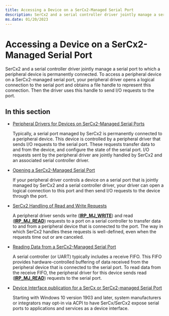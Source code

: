 ```yaml
---
title: Accessing a Device on a SerCx2-Managed Serial Port
description: SerCx2 and a serial controller driver jointly manage a serial port to which a peripheral device is permanently connected.
ms.date: 01/20/2023
---
```


# Accessing a Device on a SerCx2-Managed Serial Port

SerCx2 and a serial controller driver jointly manage a serial port to which a peripheral device is permanently connected. To access a peripheral device on a SerCx2-managed serial port, your peripheral driver opens a logical connection to the serial port and obtains a file handle to represent this connection. Then the driver uses this handle to send I/O requests to the port.

## In this section

- [Peripheral Drivers for Devices on SerCx2-Managed Serial Ports](peripheral-drivers-for-devices-on-sercx2-managed-serial-ports.md)  

    Typically, a serial port managed by SerCx2 is permanently connected to a peripheral device. This device is controlled by a peripheral driver that sends I/O requests to the serial port. These requests transfer data to and from the device, and configure the state of the serial port. I/O requests sent by the peripheral driver are jointly handled by SerCx2 and an associated serial controller driver.

- [Opening a SerCx2-Managed Serial Port](opening-a-sercx2-managed-serial-port.md)

    If your peripheral driver controls a device on a serial port that is jointly managed by SerCx2 and a serial controller driver, your driver can open a logical connection to this port and then send I/O requests to the device through the port.

- [SerCx2 Handling of Read and Write Requests](sercx2-handling-of-read-and-write-requests.md)

    A peripheral driver sends write ([**IRP_MJ_WRITE**](../kernel/irp-mj-write.md)) and read ([**IRP_MJ_READ**](../kernel/irp-mj-read.md)) requests to a port on a serial controller to transfer data to and from a peripheral device that is connected to the port. The way in which SerCx2 handles these requests is well-defined, even when the requests time out or are canceled.

- [Reading Data from a SerCx2-Managed Serial Port](reading-data-from-a-sercx2-managed-serial-port.md)

    A serial controller (or UART) typically includes a receive FIFO. This FIFO provides hardware-controlled buffering of data received from the peripheral device that is connected to the serial port. To read data from the receive FIFO, the peripheral driver for this device sends read ([**IRP_MJ_READ**](../kernel/irp-mj-read.md)) requests to the serial port.

- [Device Interface publication for a SerCx or SerCx2-managed Serial Port](device-interface-publication-sercx.md)

    Starting with Windows 10 version 1903 and later, system manufacturers or integrators may opt-in via ACPI to have SerCx/SerCx2 expose serial ports to applications and services as a device interface.
